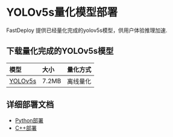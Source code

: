 # YOLOv5s量化模型部署
FastDeploy 提供已经量化完成的yolov5s模型，供用户体验推理加速.

## 下载量化完成的YOLOv5s模型


| 模型                                                               | 大小    | 量化方式   |
|:---------------------------------------------------------------- |:----- |:----- |
| [YOLOv5s](https://bj.bcebos.com/paddlehub/fastdeploy/yolov5s.onnx) | 7.2MB | 离线量化 |


## 详细部署文档

- [Python部署](python)
- [C++部署](cpp)

